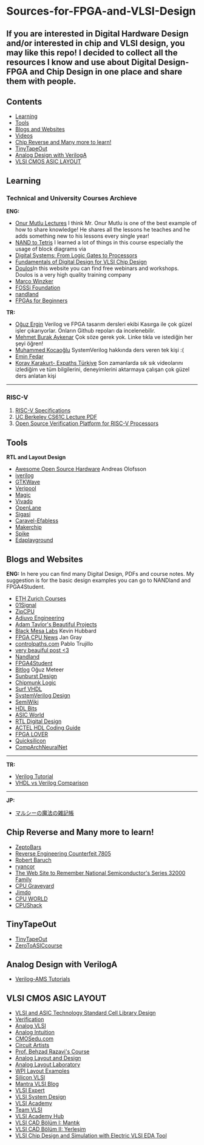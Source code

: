 # Sources-for-FPGA-and-VLSI-Design
If you are interested in Digital Hardware Design and/or interested in chip and VLSI design, you may like this repo! 
I decided to collect all the resources I know and use about Digital Design-FPGA and Chip Design in one place and share them with people.
-------------------------------------------------------------------------------------------------
## **Contents**

<!-- toc -->

- [Learning](#learning)
- [Tools](#tools)
- [Blogs and Websites](#blogs_and_websites)
- [Videos](#videos)
- [Chip Reverse and Many more to learn!](#chip_reverse_and_many_more_to_learn!)
- [TinyTapeOut](#tinytapeout)
- [Analog Design with VerilogA](#analog_design_with_veriloga)
- [VLSI CMOS ASIC LAYOUT](#vlsi_cmos_asic_layout)

<!-- tocstop -->


## Learning

### Technical and University Courses Archieve

**ENG:**

- [Onur Mutlu Lectures](https://www.youtube.com/c/OnurMutluLectures) I think Mr. Onur Mutlu is one of the best example of how to share knowledge! He shares all the lessons he teaches and he adds something new to his lessons every single year! 
- [NAND to Tetris](https://www.coursera.org/learn/build-a-computer) I learned a lot of things in this course especially the usage of block diagrams via 
- [Digital Systems: From Logic Gates to Processors](https://www.coursera.org/learn/digital-systems)
- [Fundamentals of Digital Design for VLSI Chip Design](https://www.coursera.org/learn/fundamentals-of-digital-design-for-vlsi-chip-design)
- [Doulos](https://www.doulos.com/)In this website you can find free webinars and workshops. Doulos is a very high quality training company
- [Marco Winzker](https://www.youtube.com/@marcowinzker3682)
- [FOSSi Foundation](https://www.youtube.com/@FOSSiFoundation)
- [nandland](https://www.youtube.com/@Nandland)
- [FPGAs for Beginners](https://www.youtube.com/@FPGAsforBeginners)

**TR:**
- [Oğuz Ergin](https://www.youtube.com/@oguz_ergin) Verilog ve FPGA tasarım dersleri ekibi Kasırga ile çok güzel işler çıkarıyorlar. Onların Github repoları da incelenebilir. 
- [Mehmet Burak Aykenar](https://www.youtube.com/@mehmetburakaykenar) Çok söze gerek yok. Linke tıkla ve istediğin her şeyi öğren! 
- [Muhammed Kocaoğlu](https://www.youtube.com/@muhammedkocaoglu) SystemVerilog hakkında ders veren tek kişi :( 
- [Emin Fedar](https://www.youtube.com/@eminfedar) 
- [Koray Karakurt- Expaths Türkiye](https://www.youtube.com/@Expaths) Son zamanlarda sık sık videolarını izlediğim ve tüm bilgilerini, deneyimlerini aktarmaya çalışan çok güzel ders anlatan kişi
----------------------------------------------------------------------------------------
### RISC-V
1.  [RISC-V Specifications](https://riscv.org/specifications/) 
2.  [UC Berkeley CS61C Lecture PDF](https://inst.eecs.berkeley.edu/~cs61c/resources/su18_lec/Lecture7.pdf)
3.  [Open Source Verification Platform for RISC-V Processors](https://riscv.org/wp-content/uploads/2019/12/12.10-16.10b-Open-Source-Verification-Platform-for-RISC-V-Processors.pdf)


## Tools
**RTL and Layout Design**
- [Awesome Open Source Hardware](https://github.com/aolofsson/awesome-opensource-hardware) Andreas Olofsson 
- [iverilog](https://github.com/steveicarus/iverilog)
- [GTKWave](https://gtkwave.sourceforge.net/)
- [Veripool](https://veripool.org/)
- [Magic](http://opencircuitdesign.com/magic/)
- [Vivado](https://www.xilinx.com/support/download.html)
- [OpenLane](https://github.com/The-OpenROAD-Project/OpenLane)
- [Sigasi](https://www.sigasi.com/)
- [Caravel-Efabless](https://platform.efabless.com/projects/12)
- [Makerchip](https://www.makerchip.com/)
- [Spike](https://chipyard.readthedocs.io/en/stable/Software/Spike.html)
- [Edaplayground](https://www.edaplayground.com/home)


## Blogs and Websites

**ENG:**
In here you can find many Digital Design, PDFs and course notes. 
My suggestion is for the basic design examples you can go to NANDland and FPGA4Student. 
- [ETH Zurich Courses](https://safari.ethz.ch/courses/)
- [01Signal](www.01signal.com)
- [ZipCPU](https://zipcpu.com/tutorial/)
- [Adiuvo Engineering](https://www.adiuvoengineering.com/)
- [Adam Taylor's Beautiful Projects](https://www.hackster.io/adam-taylor/projects)
- [Black Mesa Labs](https://blackmesalabs.wordpress.com/) Kevin Hubbard
- [FPGA CPU News](https://fpga.org/) Jan Gray
- [controlpaths.com](https://www.controlpaths.com/) Pablo Trujillo
- [very beauiful post <3](https://www.controlpaths.com/2023/05/20/simulation-of-dsp-algorithms-in-verilog/)
- [Nandland](https://nandland.com/)
- [FPGA4Student](https://www.fpga4student.com/)
- [Bitlog](https://bitlog.it/) Oğuz Meteer
- [Sunburst Design](https://www.sunburst-design.com/papers/)
- [Chipmunk Logic](https://chipmunklogic.com)
- [Surf VHDL](https://surf-vhdl.com/)
- [SystemVerilog Design](https://systemverilogdesign.com/)
- [SemiWiki](https://semiwiki.com/)
- [HDL Bits](https://hdlbits.01xz.net/wiki/Main_Page)
- [ASIC World](https://www.asic-world.com/verilog/index.html)
- [RTL Digital Design](https://rtldigitaldesign.blogspot.com/)
- [ACTEL HDL Coding Guide](https://ww1.microchip.com/downloads/aemdocuments/documents/fpga/ProductDocuments/UserGuides/hdlcode_ug.pdf)
- [FPGA LOVER](https://www.fpgalover.com/)
- [Quicksilicon](https://quicksilicon.in/)
- [CompArchNeuralNet](https://yycho0108.github.io/CompArchNeuralNet/#links)

-------------------------------------------------------------------------------

**TR:**
- [Verilog Tutorial](https://www.mcu-turkey.com/wp-content/uploads/2012/02/Verilog-Tutorial.pdf)
- [VHDL vs Verilog Comparison](https://www.mehmetburakaykenar.com/vhdl-vs-verilog-not-which-is-better-comparison/)

-----------------------------------------------------------------------

**JP:**
- [マルシーの魔法の雑記帳](https://marsee101.web.fc2.com/index.html)




## Chip Reverse and Many more to learn!
- [ZeptoBars](https://zeptobars.com/en/)
- [Reverse Engineering Counterfeit 7805](https://www.righto.com/2014/09/reverse-engineering-counterfeit-7805.html)
- [Robert Baruch](https://www.youtube.com/@RobertBaruch)
- [ryancor](https://ryancor.medium.com/)
- [The Web Site to Remember National Semiconductor's Series 32000 Family](http://cpu-ns32k.net/index.html)
- [CPU Graveyard](https://happytrees.org/dieshots/Main_Page)
- [Jimdo](https://cpumuseum.jimdofree.com/)
- [CPU WORLD](https://www.cpu-world.com/forum/viewtopic.php?t=21226)
- [CPUShack](https://www.cpushack.com/)

  


## TinyTapeOut
- [TinyTapeOut](https://tinytapeout.com/)
- [ZeroToASICcourse](https://www.youtube.com/@ZeroToASICcourse)
  

## Analog Design with VerilogA
- [Verilog-AMS Tutorials](https://verilogams.com/tutorials/vloga-intro.html)



## VLSI CMOS ASIC LAYOUT
- [VLSI and ASIC Technology Standard Cell Library Design](https://www.vlsitechnology.org/)
- [Verification](https://github.com/sandarm-1/VSDIAT_Physical_Verification_Sky130)
- [Analog VLSI](https://vlsiresources.com/analogvlsi/)
- [Analog Intuition](https://rlcanalog.blogspot.com/p/basics-of-charge-conservation.html)
- [CMOSedu.com](https://cmosedu.com/)
- [Circuit Artists](https://circuit-artists.com/posts/)
- [Prof. Behzad Razavi's Course](https://www.youtube.com/playlist?list=PLyYrySVqmyVPzvVlPW-TTzHhNWg1J_0LU)
- [Analog Layout and Design](https://www.youtube.com/channel/UCBVINEwQ_dba3FaatbXVAug/playlists)
- [Analog Layout Laboratory](https://www.youtube.com/c/AnalogLayout/playlists)
- [WPI Layout Examples](https://acoustics.sabanciuniv.edu/cds/)
- [Silicon VLSI](https://siliconvlsi.com/)
- [Mantra VLSI Blog](https://mantravlsi.blogspot.com/)
- [VLSI Expert](https://www.vlsi-expert.com/?m=1)
- [VLSI System Design](https://www.vlsisystemdesign.com/)
- [VLSI Academy](http://www.vlsiacademy.org)
- [Team VLSI](https://teamvlsi.com/)
- [VLSI Academy Hub](https://www.youtube.com/c/VLSIAcademyhub)
- [VLSI CAD Bölüm I: Mantık](https://www.coursera.org/learn/vlsi-cad-logic)
- [VLSI CAD Bölüm II: Yerleşim](https://www.coursera.org/learn/vlsi-cad-layout)
- [VLSI Chip Design and Simulation with Electric VLSI EDA Tool](https://www.coursera.org/learn/vlsi-chip-design-and-simulation-with-electric-vlsi-eda-tool)
